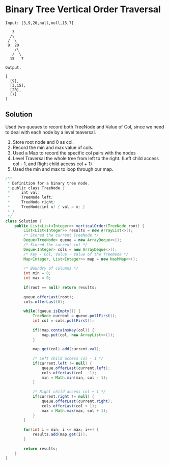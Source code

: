 # Binary Tree Vertical Order Traversal
```
Input: [3,9,20,null,null,15,7]

   3
  /\
 /  \
 9  20
    /\
   /  \
  15   7 

Output:

[
  [9],
  [3,15],
  [20],
  [7]
]

```

## Solution
Used two queues to record both TreeNode and Value of Col, since we need to deal with each node by a level teaversal.
1. Store root node and 0 as col.
2. Record the min and max value of cols.
3. Used a Map to record the specific col pairs with the nodes
4. Level Traversal the whole tree from left to the right. (Left child access col - 1, and Right child access col + 1)
5. Used the min and max to loop through our map.


```java
/**
 * Definition for a binary tree node.
 * public class TreeNode {
 *     int val;
 *     TreeNode left;
 *     TreeNode right;
 *     TreeNode(int x) { val = x; }
 * }
 */
class Solution {
    public List<List<Integer>> verticalOrder(TreeNode root) {
        List<List<Integer>> results = new ArrayList<>();
        /* Stored the current TreeNode */
        Deque<TreeNode> queue = new ArrayDeque<>();
        /* Stored the current col */
        Deque<Integer> cols = new ArrayDeque<>();
        /* Key - Col, Value - Value of the TreeNode */
        Map<Integer, List<Integer>> map = new HashMap<>();
        
        /* Boundry of columns */
        int min = 0;
        int max = 0;
        
        if(root == null) return results;
        
        queue.offerLast(root);
        cols.offerLast(0);
        
        while(!queue.isEmpty()) {
            TreeNode current = queue.pollFirst();
            int col = cols.pollFirst();
            
            if(!map.containsKey(col)) {
                map.put(col, new ArrayList<>());
            }
            
            map.get(col).add(current.val);
            
            /* Left child access col - 1 */
            if(current.left != null) {
                queue.offerLast(current.left);
                cols.offerLast(col - 1);
                min = Math.min(min, col - 1);
            }
            
            /* Right child access col + 1 */
            if(current.right != null) {
                queue.offerLast(current.right);
                cols.offerLast(col + 1);
                max = Math.max(max, col + 1);                
            }
        }
        
        for(int i = min; i <= max; i++) {
            results.add(map.get(i));
        }
        
        return results;
    }
}
```